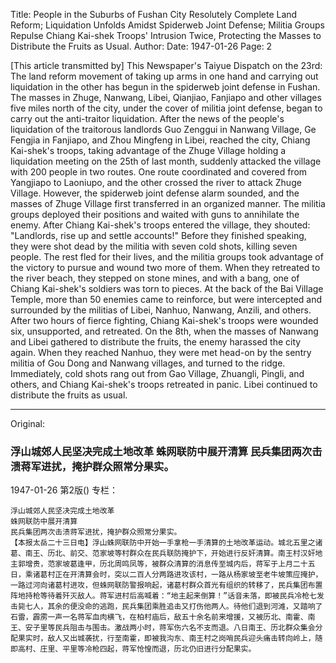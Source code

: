 Title: People in the Suburbs of Fushan City Resolutely Complete Land Reform; Liquidation Unfolds Amidst Spiderweb Joint Defense; Militia Groups Repulse Chiang Kai-shek Troops' Intrusion Twice, Protecting the Masses to Distribute the Fruits as Usual.
Author:
Date: 1947-01-26
Page: 2

[This article transmitted by] This Newspaper's Taiyue Dispatch on the 23rd: The land reform movement of taking up arms in one hand and carrying out liquidation in the other has begun in the spiderweb joint defense in Fushan. The masses in Zhuge, Nanwang, Libei, Qianjiao, Fanjiapo and other villages five miles north of the city, under the cover of militia joint defense, began to carry out the anti-traitor liquidation. After the news of the people's liquidation of the traitorous landlords Guo Zenggui in Nanwang Village, Ge Fengjia in Fanjiapo, and Zhou Mingfeng in Libei, reached the city, Chiang Kai-shek's troops, taking advantage of the Zhuge Village holding a liquidation meeting on the 25th of last month, suddenly attacked the village with 200 people in two routes. One route coordinated and covered from Yangjiapo to Laoniupo, and the other crossed the river to attack Zhuge Village. However, the spiderweb joint defense alarm sounded, and the masses of Zhuge Village first transferred in an organized manner. The militia groups deployed their positions and waited with guns to annihilate the enemy. After Chiang Kai-shek's troops entered the village, they shouted: "Landlords, rise up and settle accounts!" Before they finished speaking, they were shot dead by the militia with seven cold shots, killing seven people. The rest fled for their lives, and the militia groups took advantage of the victory to pursue and wound two more of them. When they retreated to the river beach, they stepped on stone mines, and with a bang, one of Chiang Kai-shek's soldiers was torn to pieces. At the back of the Bai Village Temple, more than 50 enemies came to reinforce, but were intercepted and surrounded by the militias of Libei, Nanhuo, Nanwang, Anzili, and others. After two hours of fierce fighting, Chiang Kai-shek's troops were wounded six, unsupported, and retreated. On the 8th, when the masses of Nanwang and Libei gathered to distribute the fruits, the enemy harassed the city again. When they reached Nanhuo, they were met head-on by the sentry militia of Gou Dong and Nanwang villages, and turned to the ridge. Immediately, cold shots rang out from Gao Village, Zhuangli, Pingli, and others, and Chiang Kai-shek's troops retreated in panic. Libei continued to distribute the fruits as usual.



<hr /> 

Original: 


### 浮山城郊人民坚决完成土地改革  蛛网联防中展开清算  民兵集团两次击溃蒋军进扰，掩护群众照常分果实。

1947-01-26
第2版()
专栏：

    浮山城郊人民坚决完成土地改革
    蛛网联防中展开清算
    民兵集团两次击溃蒋军进扰，掩护群众照常分果实。
    【本报太岳二十三日电】浮山蛛网联防中开始一手拿枪一手清算的土地改革运动。城北五里之诸葛、南王、历北、前交、范家坡等村群众在民兵联防掩护下，开始进行反奸清算。南王村汉奸地主郭增贵，范家坡葛逢甲，历北周鸣凤等，被群众清算的消息传至城内后，蒋军于上月二十五日，乘诸葛村正在开清算会时，突以二百人分两路进攻该村，一路从杨家坡至老牛坡策应掩护，一路过河向诸葛村进攻，但蛛网联防警报响起，诸葛村群众首光有组织的转移了，民兵集团布置阵地持枪等待着歼灭敌人。蒋军进村后高喊着：“地主起来倒算！”话音未落，即被民兵冷枪七发击毙七人，其余的便没命的逃跑，民兵集团乘胜追击又打伤他两人。待他们退到河滩，又踏响了石雷，霹雳一声一名蒋军血肉横飞，在柏村庙后，敌五十余名前来增援，又被历北、南霍、南王、安子里等民兵阻击与围击。激战两小时，蒋军伤六名不支而退。八日南王、历北群众集会分配果实时，敌人又出城袭扰，行至南霍，即被我沟东、南王村之岗哨民兵迎头痛击转向岭上，随即高村、庄里、平里等冷枪四起，蒋军怆惶而退，历北仍旧进行分配果实。
